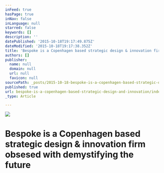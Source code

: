 ```yaml
---
inFeed: true
hasPage: true
inNav: false
inLanguage: null
starred: false
keywords: []
description: ''
datePublished: '2015-10-18T19:17:49.875Z'
dateModified: '2015-10-18T19:17:38.352Z'
title: 'Bespoke is a Copenhagen based strategic design & innovation firm obsesed with demystifying the future'
authors: []
publisher:
  name: null
  domain: null
  url: null
  favicon: null
sourcePath: _posts/2015-10-18-bespoke-is-a-copenhagen-based-strategic-design-and-innovation.md
published: true
url: bespoke-is-a-copenhagen-based-strategic-design-and-innovation/index.html
_type: Article

---
```

![](https://the-grid-user-content.s3-us-west-2.amazonaws.com/b49f4f8d-1213-4da1-804b-e5456812f1bc.jpg)

# **Bespoke is a Copenhagen based strategic design & innovation firm obsesed with demystifying the future**